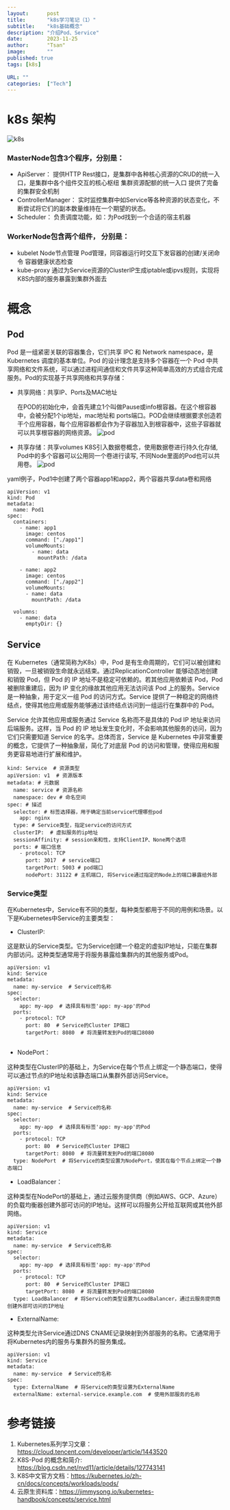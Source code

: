 ```yaml
---
layout:      post
title:       "k8s学习笔记（1）"
subtitle:    "k8s基础概念"
description: "介绍Pod、Service"
date:        2023-11-25
author:      "Tsan"
image:       ""
published: true
tags: [k8s]
    
URL: ""
categories:  ["Tech"]
---
```


# k8s 架构
![k8s](/img/k8s_struct.png)

### MasterNode包含3个程序，分别是：
* ApiServer：
提供HTTP Rest接口，是集群中各种核心资源的CRUD的统一入口，是集群中各个组件交互的核心枢纽
集群资源配额的统一入口
提供了完备的集群安全机制
* ControllerManager：
实时监控集群中如Service等各种资源的状态变化，不断尝试将它们的副本数量维持在一个期望的状态。
* Scheduler：
负责调度功能，如：为Pod找到一个合适的宿主机器

### WorkerNode包含两个组件， 分别是：

* kubelet
Node节点管理
Pod管理，同容器运行时交互下发容器的创建/关闭命令
容器健康状态检查
* kube-proxy
通过为Service资源的ClusterIP生成iptable或ipvs规则，实现将K8S内部的服务暴露到集群外面去

# 概念

## Pod
Pod 是一组紧密关联的容器集合，它们共享 IPC 和 Network namespace，是 Kubernetes 调度的基本单位。Pod 的设计理念是支持多个容器在一个 Pod 中共享网络和文件系统，可以通过进程间通信和文件共享这种简单高效的方式组合完成服务。Pod的实现基于共享网络和共享存储：

* 共享网络：共享IP、Ports及MAC地址

    在POD的初始化中，会首先建立1个叫做Pause或info根容器。在这个根容器中，会被分配1个ip地址，mac地址和 ports端口。POD会继续根据要求创造若干个应用容器，每个应用容器都会作为子容器加入到根容器中，这些子容器就可以共享根容器的网络资源。
    ![pod](/img/pod_network.JPG "共享网络")

* 共享存储：共享volumes
    K8S引入数据卷概念，使用数据卷进行持久化存储, Pod中的多个容器可以公用同一个卷进行读写, 不同Node里面的Pod也可以共用卷。
    ![pod](/img/pod_volume.JPG "共享存储")


yaml例子，Pod1中创建了两个容器app1和app2，两个容器共享data卷和网络
```
apiVersion: v1
kind: Pod
metadata:
  name: Pod1
spec:
  containers:
    - name: app1
      image: centos
      command: ["./app1"]
      volumeMounts:
        - name: data
          mountPath: /data

    - name: app2
      image: centos
      command: ["./app2"]
      volumeMounts:
      - name: data
        mountPath: /data

  volumns:
    - name: data
      emptyDir: {}

```
## Service
在 Kubernetes（通常简称为K8s）中，Pod 是有生命周期的，它们可以被创建和销毁，一旦被销毁生命就永远结束。通过ReplicationController 能够动态地创建和销毁 Pod，但 Pod 的 IP 地址不是稳定可依赖的。若其他应用依赖该 Pod，Pod 被删除重建后，因为 IP 变化的缘故其他应用无法访问该 Pod 上的服务。Service 是一种抽象，用于定义一组 Pod 的访问方式。Service 提供了一种稳定的网络终结点，使得其他应用或服务能够通过该终结点访问到一组运行在集群中的 Pod。

Service 允许其他应用或服务通过 Service 名称而不是具体的 Pod IP 地址来访问后端服务。这样，当 Pod 的 IP 地址发生变化时，不会影响其他服务的访问，因为它们只需要知道 Service 的名字。总体而言，Service 是 Kubernetes 中非常重要的概念，它提供了一种抽象层，简化了对底层 Pod 的访问和管理，使得应用和服务更容易地进行扩展和维护。

  ```
  kind: Service  # 资源类型
  apiVersion: v1  # 资源版本
  metadata: # 元数据
    name: service # 资源名称
    namespace: dev # 命名空间
  spec: # 描述
    selector: # 标签选择器，用于确定当前service代理哪些pod
      app: nginx
    type: # Service类型，指定service的访问方式
    clusterIP:  # 虚拟服务的ip地址
    sessionAffinity: # session亲和性，支持ClientIP、None两个选项
    ports: # 端口信息
      - protocol: TCP 
        port: 3017  # service端口
        targetPort: 5003 # pod端口
        nodePort: 31122 # 主机端口, 将Service通过指定的Node上的端口暴露给外部
  ```
### Service类型
在Kubernetes中，Service有不同的类型，每种类型都用于不同的用例和场景。以下是Kubernetes中Service的主要类型：
  * ClusterIP:

  这是默认的Service类型。它为Service创建一个稳定的虚拟IP地址，只能在集群内部访问。这种类型通常用于将服务暴露给集群内的其他服务或Pod。
```
apiVersion: v1
kind: Service
metadata:
  name: my-service  # Service的名称
spec:
  selector:
    app: my-app  # 选择具有标签'app: my-app'的Pod
  ports:
    - protocol: TCP
      port: 80  # Service的Cluster IP端口
      targetPort: 8080  # 将流量转发到Pod的端口8080
   
```

  * NodePort： 

  这种类型在ClusterIP的基础上，为Service在每个节点上绑定一个静态端口，使得可以通过节点的IP地址和该静态端口从集群外部访问Service。
```
apiVersion: v1
kind: Service
metadata:
  name: my-service  # Service的名称
spec:
  selector:
    app: my-app  # 选择具有标签'app: my-app'的Pod
  ports:
    - protocol: TCP
      port: 80  # Service的Cluster IP端口
      targetPort: 8080  # 将流量转发到Pod的端口8080
  type: NodePort  # 将Service的类型设置为NodePort，使其在每个节点上绑定一个静态端口
```
  * LoadBalancer： 
  
  这种类型在NodePort的基础上，通过云服务提供商（例如AWS、GCP、Azure）的负载均衡器创建外部可访问的IP地址。这样可以将服务公开给互联网或其他外部网络。

```
apiVersion: v1
kind: Service
metadata:
  name: my-service  # Service的名称
spec:
  selector:
    app: my-app  # 选择具有标签'app: my-app'的Pod
  ports:
    - protocol: TCP
      port: 80  # Service的Cluster IP端口
      targetPort: 8080  # 将流量转发到Pod的端口8080
  type: LoadBalancer  # 将Service的类型设置为LoadBalancer，通过云服务提供商创建外部可访问的IP地址

```
  * ExternalName:

  这种类型允许Service通过DNS CNAME记录映射到外部服务的名称。它通常用于将Kubernetes内的服务与集群外的服务集成。
```
apiVersion: v1
kind: Service
metadata:
  name: my-service  # Service的名称
spec:
  type: ExternalName  # 将Service的类型设置为ExternalName
  externalName: external-service.example.com  # 使用外部服务的名称
```


# 参考链接
1. Kubernetes系列学习文章：https://cloud.tencent.com/developer/article/1443520<br/>
2. K8S-Pod 的概念和简介: https://blog.csdn.net/nvd11/article/details/127743141<br/>
3. K8S中文官方文档：https://kubernetes.io/zh-cn/docs/concepts/workloads/pods/<br/>
4. 云原生资料库：https://jimmysong.io/kubernetes-handbook/concepts/service.html<br/>

